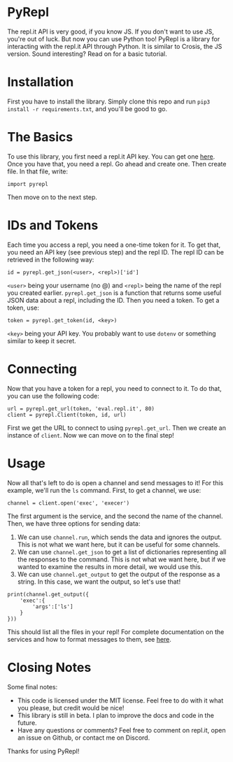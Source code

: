 # PyRepl
The repl.it API is very good, if you know JS. If you don't want to use JS, you're out
of luck. But now you can use Python too! PyRepl is a library for interacting with the
repl.it API through Python. It is similar to Crosis, the JS version. Sound interesting?
Read on for a basic tutorial.
# Installation
First you have to install the library. Simply clone this repo and run `pip3 install -r requirements.txt`,
and you'll be good to go.
# The Basics
To use this library, you first need a repl.it API key. You can get one [here](http://devs.turbio.repl.co).
Once you have that, you need a repl. Go ahead and create one. Then create file. In that file, write:
```
import pyrepl
```
Then move on to the next step.
# IDs and Tokens
Each time you access a repl, you need a one-time token for it. To get that, you need an API key (see previous step)
and the repl ID. The repl ID can be retrieved in the following way:
```
id = pyrepl.get_json(<user>, <repl>)['id']
```
`<user>` being your username (no @) and `<repl>` being the name of the repl you created earlier. `pyrepl.get_json`
is a function that returns some useful JSON data about a repl, including the ID. Then you need a token. To get a token,
use:
```
token = pyrepl.get_token(id, <key>)
```
`<key>` being your API key. You probably want to use `dotenv` or something similar to keep it secret.
# Connecting
Now that you have a token for a repl, you need to connect to it. To do that, you can use the following code:
```
url = pyrepl.get_url(token, 'eval.repl.it', 80)
client = pyrepl.Client(token, id, url)
```
First we get the URL to connect to using `pyrepl.get_url`. Then we create an instance of `client`. Now we can
move on to the final step!
# Usage
Now all that's left to do is open a channel and send messages to it! For this example, we'll run the `ls` command.
First, to get a channel, we use:
```
channel = client.open('exec', 'execer')
```
The first argument is the service, and the second the name of the channel. Then, we have three options for sending data:

1. We can use `channel.run`, which sends the data and ignores the output. This is not what we want here,
   but it can be useful for some channels.
2. We can use `channel.get_json` to get a list of dictionaries representing all the responses to the command.
   This is not what we want here, but if we wanted to examine the results in more detail, we would use this.
3. We can use `channel.get_output` to get the output of the response as a string. In this case, we want the output,
   so let's use that!

```
print(channel.get_output({
    'exec':{
        'args':['ls']
    }
}))
```
This should list all the files in your repl! For complete documentation on the services and how to format messages to
them, see [here](http://protodoc.turbio.repl.co/services).
# Closing Notes
Some final notes:

- This code is licensed under the MIT license. Feel free to do with it what you please, but credit would be nice!
- This library is still in beta. I plan to improve the docs and code in the future.
- Have any questions or comments? Feel free to comment on repl.it, open an issue on Github, or contact me on Discord.

Thanks for using PyRepl!
